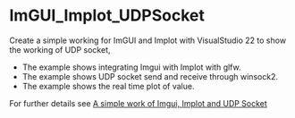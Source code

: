 # ImGUI_Implot_UDPSocket
Create a simple working for ImGUI and Implot with VisualStudio 22 to show the working of UDP socket, <br/>
- The example shows integrating Imgui with Implot with glfw.<br/>
- The example shows UDP socket send and receive through winsock2.<br/>
- The example shows the real time plot of value.<br/>

For further details see [A simple work of Imgui, Implot and UDP Socket](https://blog.vishnumuthu.com/index.php/2024/09/08/a-simple-work-of-imgui-implot-and-udp-socket/)
